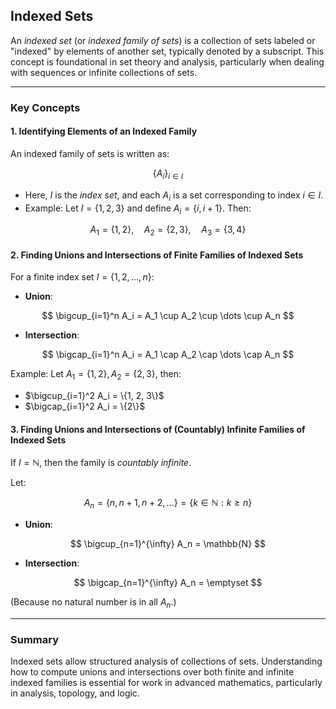 ## **Indexed Sets**

An *indexed set* (or *indexed family of sets*) is a collection of sets labeled or "indexed"
by elements of another set, typically denoted by a subscript. This concept is foundational 
in set theory and analysis, particularly when dealing with sequences or infinite collections of sets.

---

### **Key Concepts**

#### **1. Identifying Elements of an Indexed Family**

An indexed family of sets is written as:

$$
\{A_i\}_{i \in I}
$$

* Here, $I$ is the *index set*, and each $`A_i`$ is a set corresponding to index $`i \in I`$.
* Example: Let $`I = \{1, 2, 3\}`$ and define $`A_i = \{i, i+1\}`$. Then:

$$
A_1 = \{1, 2\}, \quad A_2 = \{2, 3\}, \quad A_3 = \{3, 4\}
$$

#### **2. Finding Unions and Intersections of Finite Families of Indexed Sets**

For a finite index set $`I = \{1, 2, \dots, n\}`$:

* **Union**:

$$
\bigcup_{i=1}^n A_i = A_1 \cup A_2 \cup \dots \cup A_n
$$

* **Intersection**:

$$
\bigcap_{i=1}^n A_i = A_1 \cap A_2 \cap \dots \cap A_n
$$

Example:
Let $`A_1 = \{1, 2\}, A_2 = \{2, 3\}`$, then:

* $`\bigcup_{i=1}^2 A_i = \{1, 2, 3\}`$
* $`\bigcap_{i=1}^2 A_i = \{2\}`$

#### **3. Finding Unions and Intersections of (Countably) Infinite Families of Indexed Sets**

If $`I = \mathbb{N}`$, then the family is *countably infinite*.

Let:

$$
A_n = \{n, n+1, n+2, \dots\} = \{k \in \mathbb{N} : k \geq n\}
$$

* **Union**:

$$
\bigcup_{n=1}^{\infty} A_n = \mathbb{N}
$$

* **Intersection**:

$$
\bigcap_{n=1}^{\infty} A_n = \emptyset
$$

  (Because no natural number is in all $`A_n`$.)

---

### **Summary**

Indexed sets allow structured analysis of collections of sets. Understanding how to compute 
unions and intersections over both finite and infinite indexed families is essential for 
work in advanced mathematics, particularly in analysis, topology, and logic.
